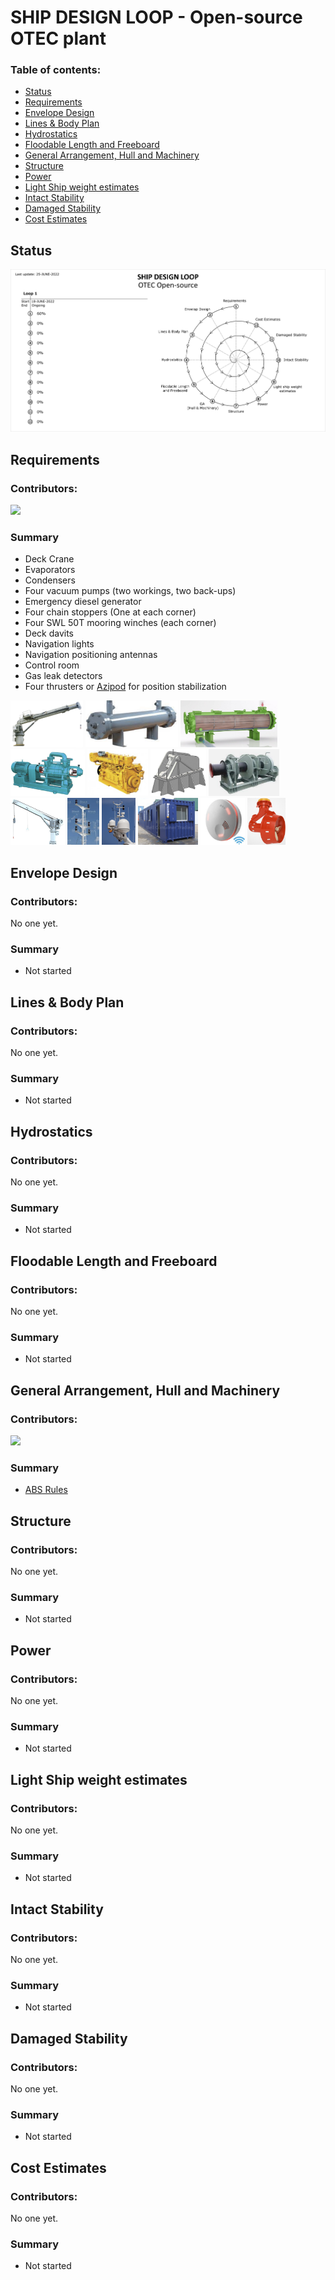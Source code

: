 # SHIP DESIGN LOOP - Open-source OTEC plant

### Table of contents:

- [Status](#status)
- [Requirements](#requirements)
- [Envelope Design](#envelope-design)
- [Lines & Body Plan](#lines--body-plan)
- [Hydrostatics](#hydrostatics)
- [Floodable Length and Freeboard](#floodable-length-and-freeboard)
- [General Arrangement, Hull and Machinery](#general-arrangement-hull-and-machinery)
- [Structure](#structure)
- [Power](#power)
- [Light Ship weight estimates](#light-ship-weight-estimates)
- [Intact Stability](#intact-stability)
- [Damaged Stability](#damaged-stability)
- [Cost Estimates](#cost-estimates)

## Status

<img title="Ship Design Loop status" src="IMG/Ship-design-loop-status.png" alt="Ship Design Loop status">

## Requirements

### Contributors:

[![](https://github.com/yev-d.png?size=50)](https://github.com/yev-d)

### Summary

* Deck Crane
* Evaporators
* Condensers
* Four vacuum pumps (two workings, two back-ups)
* Emergency diesel generator
* Four chain stoppers (One at each corner)
* Four SWL 50T mooring winches (each corner)
* Deck davits
* Navigation lights
* Navigation positioning antennas
* Control room
* Gas leak detectors
* Four thrusters or [Azipod](https://en.wikipedia.org/wiki/Azipod) for position stabilization

<img height="75px" src="IMG/LOOP-1/L1-Requirements-Deck_Crane.png"> <img height="75px" src="IMG/LOOP-1/L1-Requirements-Evaporator.png"> <img height="75px" src="IMG/LOOP-1/L1-Requirements-Condenser.png"> <img height="75px" src="IMG/LOOP-1/L1-Requirements-Vacuum pump.png"> <img height="75px" src="IMG/LOOP-1/L1-Requirements-emcy-diesel-generator.png"> <img height="75px" src="IMG/LOOP-1/L1-Requirements-chainstopper.png"> <img height="75px" src="IMG/LOOP-1/L1-Requirements-mooring-winch.png"> <img height="75px" src="IMG/LOOP-1/L1-Requirements-deck-davit.png"> <img height="75px" src="IMG/LOOP-1/L1-Requirements-navigation-lights.png"> <img height="75px" src="IMG/LOOP-1/L1-Requirements-navigation-antennas.png"> <img height="75px" src="IMG/LOOP-1/L1-Requirements-Control-room.png"> <img height="75px" src="IMG/LOOP-1/L1-Requirements-gas-detector.png"> <img height="75px" src="IMG/LOOP-1/L1-Requirements-Azipod.png">

## Envelope Design

### Contributors:

No one yet.

### Summary

* Not started

## Lines & Body Plan

### Contributors:

No one yet.

### Summary

* Not started

## Hydrostatics

### Contributors:

No one yet.

### Summary

* Not started

## Floodable Length and Freeboard

### Contributors:

No one yet.

### Summary

* Not started

## General Arrangement, Hull and Machinery

### Contributors:

[![](https://github.com/yev-d.png?size=50)](https://github.com/yev-d)

### Summary

* [ABS Rules](https://ww2.eagle.org/en/rules-and-resources/rules-and-guides.html#/content/dam/eagle/rules-and-guides/current/special_service/10_barges_2022)

## Structure

### Contributors:

No one yet.

### Summary

* Not started

## Power

### Contributors:

No one yet.

### Summary

* Not started

## Light Ship weight estimates

### Contributors:

No one yet.

### Summary

* Not started

## Intact Stability

### Contributors:

No one yet.

### Summary

* Not started

## Damaged Stability

### Contributors:

No one yet.

### Summary

* Not started

## Cost Estimates

### Contributors:

No one yet.

### Summary

* Not started

